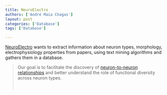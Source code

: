 ```yaml
---
title: NeuroElectro
authors: ['André Maia Chagas']
layout: post
categories: ['Database']
tags: ['Database']

---
```

[NeuroElectro](http://neuroelectro.org/) wants to extract information about neuron types, morphology, electrophysiology properties from papers, using text mining algorithms and gathers them in a database.

> Our goal is to facilitate the discovery of [neuron-to-neuron relationships](http://neuroelectro.org/neuroelectro/neuron/clustering) and better understand the role of functional diversity across neuron types.
>
> &nbsp;

<span class="embed-youtube" style="text-align:center; display: block;"></span>

&nbsp;

&nbsp;
